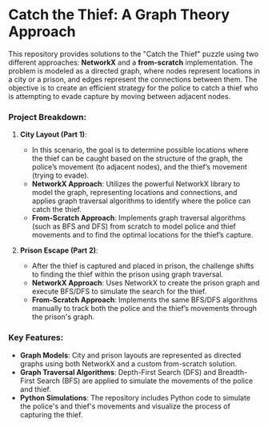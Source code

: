 # Catch the Thief: A Graph Theory Approach

This repository provides solutions to the "Catch the Thief" puzzle using two different approaches: **NetworkX** and a **from-scratch** implementation. The problem is modeled as a directed graph, where nodes represent locations in a city or a prison, and edges represent the connections between them. The objective is to create an efficient strategy for the police to catch a thief who is attempting to evade capture by moving between adjacent nodes.

### Project Breakdown:

1. **City Layout (Part 1)**:
    - In this scenario, the goal is to determine possible locations where the thief can be caught based on the structure of the graph, the police’s movement (to adjacent nodes), and the thief’s movement (trying to evade).
    - **NetworkX Approach**: Utilizes the powerful NetworkX library to model the graph, representing locations and connections, and applies graph traversal algorithms to identify where the police can catch the thief.
    - **From-Scratch Approach**: Implements graph traversal algorithms (such as BFS and DFS) from scratch to model police and thief movements and to find the optimal locations for the thief’s capture.

2. **Prison Escape (Part 2)**:
    - After the thief is captured and placed in prison, the challenge shifts to finding the thief within the prison using graph traversal.
    - **NetworkX Approach**: Uses NetworkX to create the prison graph and execute BFS/DFS to simulate the search for the thief.
    - **From-Scratch Approach**: Implements the same BFS/DFS algorithms manually to track both the police and the thief’s movements through the prison's graph.

### Key Features:
- **Graph Models**: City and prison layouts are represented as directed graphs using both NetworkX and a custom from-scratch solution.
- **Graph Traversal Algorithms**: Depth-First Search (DFS) and Breadth-First Search (BFS) are applied to simulate the movements of the police and thief.
- **Python Simulations**: The repository includes Python code to simulate the police's and thief's movements and visualize the process of capturing the thief.

